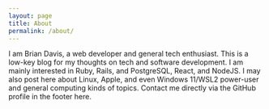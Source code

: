 ```yaml
---
layout: page
title: About
permalink: /about/
---
```


I am Brian Davis, a web developer and general tech enthusiast. This is a low-key blog for my thoughts on tech and software development. I am mainly interested in Ruby, Rails, and PostgreSQL, React, and NodeJS. I may also post here about Linux, Apple, and even Windows 11/WSL2 power-user and general computing kinds of topics. Contact me directly via the GitHub profile in the footer here.
